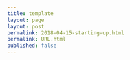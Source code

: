 ```yaml
---
title: template
layout: page
layout: post
permalink: 2018-04-15-starting-up.html
permalink: URL.html
published: false
---
```

